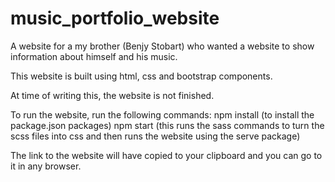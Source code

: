 # music_portfolio_website
A website for a my brother (Benjy Stobart) who wanted a website to show information about himself and his music.


This website is built using html, css and bootstrap components.

At time of writing this, the website is not finished.

To run the website, run the following commands:
npm install (to install the package.json packages)
npm start (this runs the sass commands to turn the scss files into css and then runs the website using the serve package)

The link to the website will have copied to your clipboard and you can go to it in any browser.
